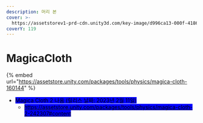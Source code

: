 ```yaml
---
description: 머리 본
cover: >-
  https://assetstorev1-prd-cdn.unity3d.com/key-image/d996ca13-000f-4186-8cd5-e28e6cd087bd.webp
coverY: 119
---
```


# MagicaCloth

{% embed url="https://assetstore.unity.com/packages/tools/physics/magica-cloth-160144" %}





* <mark style="background-color:blue;">Magica Cloth 2 나옴 (릴리스 날짜: 2023년 2월 11일)</mark>
  * [<mark style="background-color:blue;">https://assetstore.unity.com/packages/tools/physics/magica-cloth-2-242307#content</mark>](https://assetstore.unity.com/packages/tools/physics/magica-cloth-2-242307#content)
